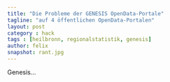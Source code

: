 ```yaml
---
title: "Die Probleme der GENESIS OpenData-Portale"
tagline: "auf 4 öffentlichen OpenData-Portalen"
layout: post
category : hack
tags : [heilbronn, regionalstatistik, genesis]
author: felix
snapshot: rant.jpg
---
```


Genesis...